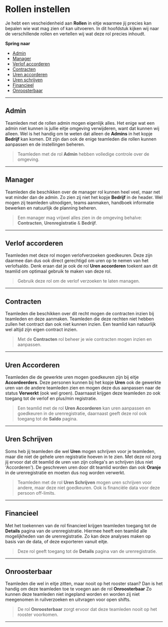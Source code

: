 # Rollen instellen

Je hebt een vescheidenheid aan **Rollen** in eitje waarmee jij precies kan bepalen wie wat mag zien of kan uitvoeren. In dit hoofdstuk kijken wij naar de verschillende rollen en vertellen wij wat deze rol precies inhoudt.


**Spring naar**
* [Admin](rollen?id=admin)
* [Manager](rollen?id=manager)
* [Verlof accorderen](rollen?id=verlof-accorderen)
* [Contracten](rollen?id=contracten)
* [Uren accorderen](rollen?id=uren-accorderen)
* [Uren schrijven](rollen?id=uren-schrijven)
* [Financieel](rollen?id=financieel)
* [Onroosterbaar](rollen?id=onroosterbaar)


---

## Admin

Teamleden met de rollen admin mogen eigenlijk alles. Het enige wat een admin niet kunnen is jullie eitje omgeving verwijderen, want dat kunnen wij alleen. Wel is het handig om te weten dat alleen de **Admins** in het kopje **Bedrijf** kan komen. Dit zijn dan ook de enige teamleden die rollen kunnen aanpassen en de instellingen beheren. 

> Teamleden met de rol **Admin** hebben volledige controle over de omgeving.

---

## Manager

Teamleden die beschikken over de manager rol kunnen heel veel, maar net wat minder dan de admin. Zo zien zij niet het kopje **Bedrijf** in de header. Wel mogen zij teamleden uitnodigen, teams aanmaken, handboek informatie bewerken en natuurlijk de planning beheren. 

> Een manager mag vrijwel alles zien in de omgeving behalve: **Contracten**, **Urenregistratie** & **Bedrijf**.

---

## Verlof accorderen

Teamleden met deze rol mogen verlofverzoeken goedkeuren. Deze zijn daarmee dan dus ook direct gerechtigd om uren op te nemen van het verlofsaldo. Denk eraan dat je ook de rol **Uren accorderen** toekent aan dit teamlid om optimaal gebruik te maken van deze rol.

> Gebruik deze rol om de verlof verzoeken te laten managen.

---

## Contracten

Teamleden die beschikken over dit recht mogen de contracten inzien bij teamleden en deze aanmaken. Teamleden die deze rechten niet hebben zullen het contract dan ook niet kunnen inzien. Een teamlid kan natuurlijk wel altijd zijn eigen contract inzien.

> Met de **Contracten** rol beheer je wie contracten mogen inzien en aanpassen.


---

## Uren Accorderen

Teamleden die de gewerkte uren mogen goedkeuren zijn bij eitje **Accordeerders**. Deze personen kunnen bij het kopje **Uren** ook de gewerkte uren van de andere teamleden zien en mogen deze dus aanpassen naar de status **Verwerkt** (ook wel groen). Daarnaast krijgen deze teamleden zo ook toegang tot de verlof en plus/min registratie.

> Een teamlid met de rol **Uren Accorderen** kan uren aanpassen en goedkeuren in de urenregistratie, daarnaast geeft deze rol ook toegang tot de **Saldo** pagina. 

---

## Uren Schrijven

Soms heb jij teamleden die wel **Uren** mogen schrijven voor je teamleden, maar die niet de gehele uren registratie hoeven in te zien. Met deze rol zorg jij ervoor dat dit teamlid de uren van zijn collega's an schrijven (dus niet 'Accorderen'). De geschreven uren door dit teamlid worden dan ook **Oranje** in de urenregistratie en moeten dus nog worden verwerkt.

> Teamleden met de rol **Uren Schrijven** mogen uren schrijven voor andere, maar deze niet goedkeuren. Ook is financiële data voor deze persoon off-limits.

---

## Financieel

Met het toekennen van de rol financieel krijgen teamleden toegang tot de **Details** pagina van de urenregistratie. Hiermee heeft een teamlid alle mogelijkheden van de urenregistratie. Zo kan deze analyses maken op basis van de data, of deze exporteren vanuit eitje. 

> Deze rol geeft toegang tot de **Details** pagina van de urenregistratie.


---

## Onroosterbaar

Teamleden die wel in eitje zitten, maar nooit op het rooster staan? Dan is het handig om deze teamleden toe te voegen aan de rol **Onroosterbaar** Zo kunnen deze teamleden niet ingepland worden en worden zij niet meegenomen in ruilverzoeken en uitvragen voor open shifts.

> De rol **Onroosterbaar** zorgt ervoor dat deze teamleden nooit op het rooster voorkomen.

---